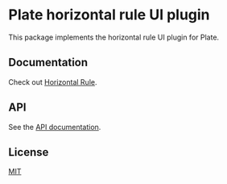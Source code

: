 # Plate horizontal rule UI plugin

This package implements the horizontal rule UI plugin for Plate.

## Documentation

Check out [Horizontal Rule](https://plate.udecode.io/docs/plugins/horizontal-rule).

## API

See the [API documentation](https://plate-api.udecode.io/globals.html). 

## License

[MIT](../../../../LICENSE)
